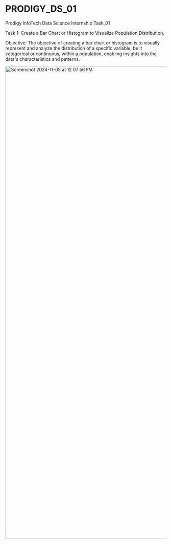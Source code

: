 # PRODIGY_DS_01
Prodigy InfoTech Data Science Internship Task_01

Task 1: Create a Bar Chart or Histogram to Visualize Population Distribution.

Objective: The objective of creating a bar chart or histogram is to visually represent and analyze the distribution of a specific variable, be it categorical or continuous, within a population, enabling insights into the data's characteristics and patterns.


<img width="1481" alt="Screenshot 2024-11-05 at 12 07 56 PM" src="https://github.com/user-attachments/assets/92bab461-da81-4c4a-9976-e18284d653c5">
